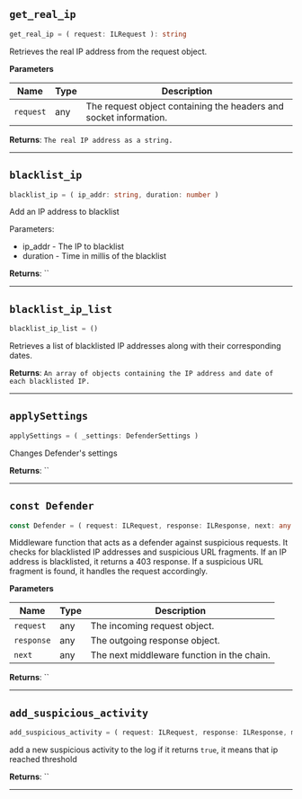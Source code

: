 <a id="defender-get-real-ip"></a>
## `get_real_ip`


```ts
get_real_ip = ( request: ILRequest ): string
```


Retrieves the real IP address from the request object.



**Parameters**

| Name | Type | Description |
| ---- | ---- | ----------- |
| `request` | any | The request object containing the headers and socket information. |



**Returns**: `The real IP address as a string.`

-----------------

<a id="defender-blacklist-ip"></a>
## `blacklist_ip`


```ts
blacklist_ip = ( ip_addr: string, duration: number )
```


Add an IP address to blacklist

Parameters:

- ip_addr   - The IP to blacklist
- duration  - Time in millis of the blacklist





**Returns**: ``

-----------------

<a id="defender-blacklist-ip-list"></a>
## `blacklist_ip_list`


```ts
blacklist_ip_list = ()
```


Retrieves a list of blacklisted IP addresses along with their corresponding dates.





**Returns**: `An array of objects containing the IP address and date of each blacklisted IP.`

-----------------

<a id="defender-applysettings"></a>
## `applySettings`


```ts
applySettings = ( _settings: DefenderSettings )
```


Changes Defender's settings





**Returns**: ``

-----------------

<a id="defender-const-defender"></a>
## `const Defender`


```ts
const Defender = ( request: ILRequest, response: ILResponse, next: any )
```


Middleware function that acts as a defender against suspicious requests.
It checks for blacklisted IP addresses and suspicious URL fragments.
If an IP address is blacklisted, it returns a 403 response.
If a suspicious URL fragment is found, it handles the request accordingly.


**Parameters**

| Name | Type | Description |
| ---- | ---- | ----------- |
| `request` | any | The incoming request object. |
| `response` | any | The outgoing response object. |
| `next` | any | The next middleware function in the chain. |



**Returns**: ``

-----------------

<a id="defender-add-suspicious-activity"></a>
## `add_suspicious_activity`


```ts
add_suspicious_activity = ( request: ILRequest, response: ILResponse, message: string ): boolean
```


add a new suspicious activity to the log
if it returns `true`, it means that ip reached threshold





**Returns**: ``

-----------------


